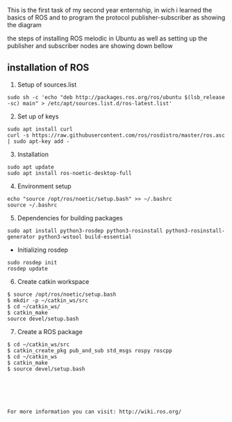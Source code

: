 This is the first task of my second year enternship, in wich i learned the basics of ROS and to program the protocol publisher-subscriber as showing the diagram

the steps of installing ROS melodic in Ubuntu as well as setting up the publisher and subscriber nodes are showing down bellow 
## installation of ROS
1. Setup of sources.list
~~~
sudo sh -c 'echo "deb http://packages.ros.org/ros/ubuntu $(lsb_release -sc) main" > /etc/apt/sources.list.d/ros-latest.list'
~~~
2. Set up of keys
~~~
sudo apt install curl
curl -s https://raw.githubusercontent.com/ros/rosdistro/master/ros.asc | sudo apt-key add -
~~~
3. Installation
~~~
sudo apt update
sudo apt install ros-noetic-desktop-full
~~~
4. Environment setup
~~~
echo "source /opt/ros/noetic/setup.bash" >> ~/.bashrc
source ~/.bashrc
~~~
5. Dependencies for building packages
~~~
sudo apt install python3-rosdep python3-rosinstall python3-rosinstall-generator python3-wstool build-essential
~~~
- Initializing rosdep
~~~
sudo rosdep init
rosdep update
~~~
6. Create catkin workspace
~~~
$ source /opt/ros/noetic/setup.bash
$ mkdir -p ~/catkin_ws/src
$ cd ~/catkin_ws/
$ catkin_make
source devel/setup.bash
~~~
7. Create a ROS package
~~~
$ cd ~/catkin_ws/src
$ catkin_create_pkg pub_and_sub std_msgs rospy roscpp
$ cd ~/catkin_ws
$ catkin_make
$ source devel/setup.bash
~~~
~~~
~~~
~~~
~~~
~~~
~~~
~~~
~~~
~~~
~~~
~~~
For more information you can visit: http://wiki.ros.org/
